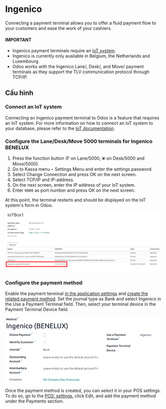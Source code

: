 # Ingenico

Connecting a payment terminal allows you to offer a fluid payment flow to your customers and ease
the work of your cashiers.

#### IMPORTANT
- Ingenico payment terminals require an [IoT system](../../../../general/iot.md).
- Ingenico is currently only available in Belgium, the Netherlands and Luxembourg.
- Odoo works with the Ingenico Lane/, Desk/, and Move/ payment terminals as they support the TLV
  communication protocol through TCP/IP.

## Cấu hình

### Connect an IoT system

Connecting an Ingenico payment terminal to Odoo is a feature that requires an IoT system. For more
information on how to connect an IoT system to your database, please refer to the [IoT
documentation](../../../../general/iot.md).

### Configure the Lane/Desk/Move 5000 terminals for Ingenico BENELUX

1. Press the function button (F on Lane/5000, ⦿ on Desk/5000 and
   Move/5000).
2. Go to Kassa menu ‣ Settings Menu and enter the settings password.
3. Select Change Connection and press OK on the next screen.
4. Select TCP/IP and IP-address.
5. On the next screen, enter the IP address of your IoT system.
6. Enter `9000` as port number and press OK on the next screen.

At this point, the terminal restarts and should be displayed on the IoT system's form in Odoo.

![image](../../../../../_images/payment_terminal_02.png)

### Configure the payment method

Enable the payment terminal [in the application settings](../../configuration.md#configuration-settings) and
[create the related payment method](../../payment_methods.md). Set the journal type as
Bank and select Ingenico in the Use a Payment Terminal field.
Then, select your terminal device in the Payment Terminal Device field.

![image](../../../../../_images/payment-method2.png)

Once the payment method is created, you can select it in your POS settings. To do so, go to the
[POS' settings](../../configuration.md#configuration-settings), click Edit, and add the payment method
under the Payments section.
